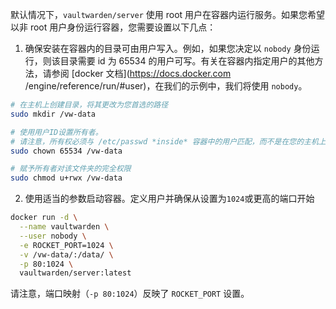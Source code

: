 默认情况下，`vaultwarden/server` 使用 root 用户在容器内运行服务。如果您希望以非 root 用户身份运行容器，您需要设置以下几点：

1. 确保安装在容器内的目录可由用户写入。例如，如果您决定以 `nobody` 身份运行，则该目录需要 id 为 65534 的用户可写。有关在容器内指定用户的其他方法，请参阅 [docker 文档](https://docs.docker.com /engine/reference/run/#user)，在我们的示例中，我们将使用 `nobody`。

```bash
# 在主机上创建目录，将其更改为您首选的路径
sudo mkdir /vw-data

# 使用用户ID设置所有者。
# 请注意，所有权必须与 /etc/passwd *inside* 容器中的用户匹配，而不是在您的主机上
sudo chown 65534 /vw-data

# 赋予所有者对该文件夹的完全权限
sudo chmod u+rwx /vw-data
```

2. 使用适当的参数启动容器。定义用户并确保从设置为`1024`或更高的端口开始

```bash
docker run -d \
  --name vaultwarden \
  --user nobody \
  -e ROCKET_PORT=1024 \
  -v /vw-data/:/data/ \
  -p 80:1024 \
  vaultwarden/server:latest
```

请注意，端口映射（`-p 80:1024`）反映了 `ROCKET_PORT` 设置。 